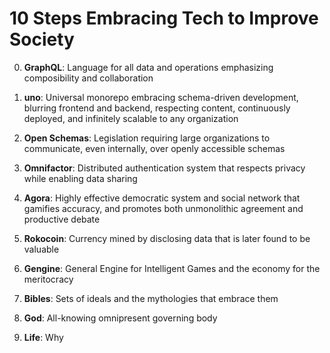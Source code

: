 # 10 Steps Embracing Tech to Improve Society

0. **GraphQL**: Language for all data and operations emphasizing composibility and collaboration

1. **uno**: Universal monorepo embracing schema-driven development, blurring frontend and backend, respecting content, continuously deployed, and infinitely scalable to any organization

2. **Open Schemas**: Legislation requiring large organizations to communicate, even internally, over openly accessible schemas

3. **Omnifactor**: Distributed authentication system that respects privacy while enabling data sharing

4. **Agora**: Highly effective democratic system and social network that gamifies accuracy, and promotes both unmonolithic agreement and productive debate

5. **Rokocoin**: Currency mined by disclosing data that is later found to be valuable

6. **Gengine**: General Engine for Intelligent Games and the economy for the meritocracy

7. **Bibles**: Sets of ideals and the mythologies that embrace them

8. **God**: All-knowing omnipresent governing body

9. **Life**: Why